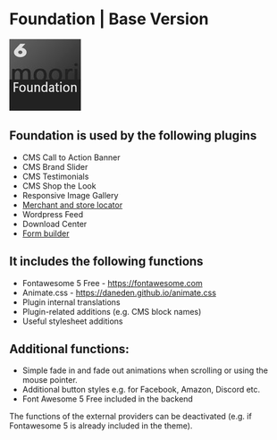 # Foundation | Base Version

![Logo](images/plugin.jpg)

## Foundation is used by the following plugins

- CMS Call to Action Banner
- CMS Brand Slider
- CMS Testimonials
- CMS Shop the Look
- Responsive Image Gallery
- [Merchant and store locator](../MoorlMerchantFinder/index.md)
- Wordpress Feed
- Download Center
- [Form builder](../MoorlFormBuilder/index.md)

## It includes the following functions

- Fontawesome 5 Free - https://fontawesome.com
- Animate.css - https://daneden.github.io/animate.css
- Plugin internal translations
- Plugin-related additions (e.g. CMS block names)
- Useful stylesheet additions

## Additional functions:

- Simple fade in and fade out animations when scrolling or using the mouse pointer.
- Additional button styles e.g. for Facebook, Amazon, Discord etc.
- Font Awesome 5 Free included in the backend

The functions of the external providers can be deactivated (e.g. if Fontawesome 5 is already included in the theme).